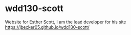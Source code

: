# wdd130-scott
Website for Esther Scott, I am the lead developer for his site
https://jbecker05.github.io/wdd130-scott/
